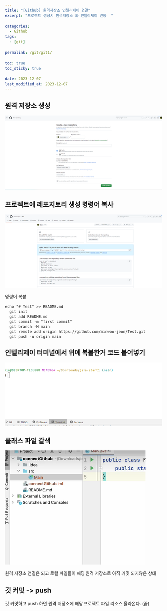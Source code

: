 ```yaml
---
title: "[Github] 원격저장소 인텔리제이 연결"
excerpt: "프로젝트 생성시 원격저장소 와 인텔리제이 연동  "

categories:
  - Github
tags:
  - [git]

permalink: /git/git1/

toc: true
toc_sticky: true

date: 2023-12-07
last_modified_at: 2023-12-07
---
```


## 원격 저장소 생성 

![image description](/assets/images/github.png)

## 프로젝트에 레포지토리 생성  명령어 복사

![image description](/assets/images/githubPage.png)

명령어 복붙
```
echo "# Test" >> README.md
  git init
  git add README.md
  git commit -m "first commit"
  git branch -M main
  git remote add origin https://github.com/minwoo-jeon/Test.git
  git push -u origin main
```



## 인텔리제이 터미널에서 위에 복붙한거 코드 붙어넣기


![image description](/assets/images/githubPage1.png)

## 클래스 파일 갈색
![image description](/assets/images/githubPage2.png)

원격 저장소 연결은 되고 로컬 파일들이 해당 원격 저장소로 아직 커밋 되지않은 상태

## 깃 커밋 -> push
 
 깃 커밋하고  push 하면 원격 저장소에 해당 프로젝트 파일 리소스 올라온다. (끝)